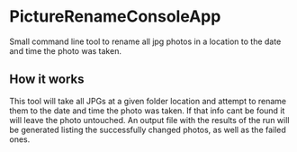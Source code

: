 # PictureRenameConsoleApp
Small command line tool to rename all jpg photos in a location to the date and time the photo was taken.


## How it works

This tool will take all JPGs at a given folder location and attempt to rename them to the date and time the photo was taken. 
If that info cant be found it will leave the photo untouched. An output file with the results of the run will be generated listing the successfully changed photos, 
as well as the failed ones.
